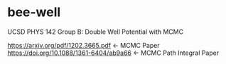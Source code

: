 # bee-well
UCSD PHYS 142 Group B: Double Well Potential with MCMC

https://arxiv.org/pdf/1202.3665.pdf <- MCMC Paper
https://doi.org/10.1088/1361-6404/ab9a66 <- MCMC Path Integral Paper
